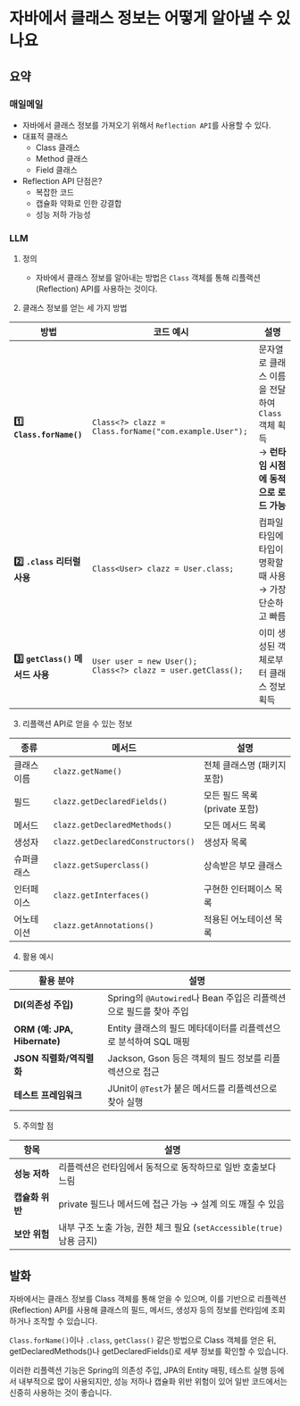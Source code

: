 # 자바에서 클래스 정보는 어떻게 알아낼 수 있나요

## 요약

### 매일메일

- 자바에서 클래스 정보를 가져오기 위해서 `Reflection API`를 사용할 수 있다.
- 대표적 클래스
    - Class 클래스
    - Method 클래스
    - Field 클래스
- Reflection API 단점은?
    - 복잡한 코드
    - 캡슐화 약화로 인한 강결합
    - 성능 저하 가능성

### LLM

1. 정의
    - 자바에서 클래스 정보를 알아내는 방법은 `Class` 객체를 통해 리플랙션(Reflection) API를 사용하는 것이다.

2. 클래스 정보를 얻는 세 가지 방법

| 방법                          | 코드 예시                                                            | 설명                                                          |
|-----------------------------|------------------------------------------------------------------|-------------------------------------------------------------|
| **1️⃣ `Class.forName()`**   | `Class<?> clazz = Class.forName("com.example.User");`            | 문자열로 클래스 이름을 전달하여 `Class` 객체 획득<br>→ **런타임 시점에 동적으로 로드 가능** |
| **2️⃣ `.class` 리터럴 사용**     | `Class<User> clazz = User.class;`                                | 컴파일 타임에 타입이 명확할 때 사용<br>→ 가장 단순하고 빠름                        |
| **3️⃣ `getClass()` 메서드 사용** | `User user = new User();`<br>`Class<?> clazz = user.getClass();` | 이미 생성된 객체로부터 클래스 정보 획득                                      |

3. 리플랙션 API로 얻을 수 있는 정보

| 종류     | 메서드                               | 설명                    |
|--------|-----------------------------------|-----------------------|
| 클래스 이름 | `clazz.getName()`                 | 전체 클래스명 (패키지 포함)      |
| 필드     | `clazz.getDeclaredFields()`       | 모든 필드 목록 (private 포함) |
| 메서드    | `clazz.getDeclaredMethods()`      | 모든 메서드 목록             |
| 생성자    | `clazz.getDeclaredConstructors()` | 생성자 목록                |
| 슈퍼클래스  | `clazz.getSuperclass()`           | 상속받은 부모 클래스           |
| 인터페이스  | `clazz.getInterfaces()`           | 구현한 인터페이스 목록          |
| 어노테이션  | `clazz.getAnnotations()`          | 적용된 어노테이션 목록          |

4. 활용 예시

| 활용 분야                       | 설명                                              |
|-----------------------------|-------------------------------------------------|
| **DI(의존성 주입)**              | Spring의 `@Autowired`나 Bean 주입은 리플렉션으로 필드를 찾아 주입 |
| **ORM (예: JPA, Hibernate)** | Entity 클래스의 필드 메타데이터를 리플렉션으로 분석하여 SQL 매핑        |
| **JSON 직렬화/역직렬화**           | Jackson, Gson 등은 객체의 필드 정보를 리플렉션으로 접근           |
| **테스트 프레임워크**               | JUnit이 `@Test`가 붙은 메서드를 리플렉션으로 찾아 실행            |

5. 주의할 점

| 항목         | 설명                                                  |
|------------|-----------------------------------------------------|
| **성능 저하**  | 리플렉션은 런타임에서 동적으로 동작하므로 일반 호출보다 느림                   |
| **캡슐화 위반** | private 필드나 메서드에 접근 가능 → 설계 의도 깨질 수 있음              |
| **보안 위험**  | 내부 구조 노출 가능, 권한 체크 필요 (`setAccessible(true)` 남용 금지) |

## 발화

자바에서는 클래스 정보를 Class 객체를 통해 얻을 수 있으며,
이를 기반으로 리플렉션(Reflection) API를 사용해 클래스의 필드, 메서드, 생성자 등의 정보를 런타임에 조회하거나 조작할 수 있습니다.

`Class.forName()`이나 `.class`, `getClass()` 같은 방법으로 Class 객체를 얻은 뒤,
getDeclaredMethods()나 getDeclaredFields()로 세부 정보를 확인할 수 있습니다.

이러한 리플렉션 기능은 Spring의 의존성 주입, JPA의 Entity 매핑, 테스트 실행 등에서 내부적으로 많이 사용되지만,
성능 저하나 캡슐화 위반 위험이 있어 일반 코드에서는 신중히 사용하는 것이 좋습니다.
